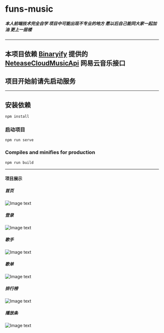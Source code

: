 # funs-music

##### 本人前端技术完全自学 项目中可能出现不专业的地方   愿以后自己能同大家一起加油 更上一层楼

*****

## 本项目依赖 [Binaryify](https://github.com/Binaryify) 提供的 [NeteaseCloudMusicApi](https://github.com/Binaryify/NeteaseCloudMusicApi.git) 网易云音乐接口

## 项目开始前请先启动服务

*****

## 安装依赖
```
npm install
```

### 启动项目
```
npm run serve
```

### Compiles and minifies for production
```
npm run build
```
*****

#### 项目展示

##### 首页
![Image text](https://gitee.com/ycjmeet/funs-music/blob/master/static/1%E3%80%81%E9%A6%96%E9%A1%B5.png)

##### 登录
![Image text](https://gitee.com/ycjmeet/funs-music/blob/master/static/2%E3%80%81%E7%99%BB%E5%BD%95%E9%A1%B5.png)

##### 歌手
![Image text](https://gitee.com/ycjmeet/funs-music/blob/master/static/3%E3%80%81%E6%AD%8C%E6%89%8B.png)

##### 歌单
![Image text](https://gitee.com/ycjmeet/funs-music/blob/master/static/4%E3%80%81%E6%AD%8C%E5%8D%95.png)

##### 排行榜
![Image text](https://gitee.com/ycjmeet/funs-music/blob/master/static/5%E3%80%81%E6%8E%92%E8%A1%8C%E6%A6%9C.png)

##### 播放条
![Image text](https://gitee.com/ycjmeet/funs-music/blob/master/static/6%E3%80%81playbar.png)
